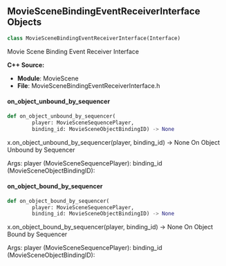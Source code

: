 ## MovieSceneBindingEventReceiverInterface Objects

```python
class MovieSceneBindingEventReceiverInterface(Interface)
```

Movie Scene Binding Event Receiver Interface

**C++ Source:**

- **Module**: MovieScene
- **File**: MovieSceneBindingEventReceiverInterface.h

<a id="unreal.MovieSceneBindingEventReceiverInterface.on_object_unbound_by_sequencer"></a>

#### on_object_unbound_by_sequencer

```python
def on_object_unbound_by_sequencer(
        player: MovieSceneSequencePlayer,
        binding_id: MovieSceneObjectBindingID) -> None
```

x.on_object_unbound_by_sequencer(player, binding_id) -> None
On Object Unbound by Sequencer

Args:
    player (MovieSceneSequencePlayer): 
    binding_id (MovieSceneObjectBindingID):

<a id="unreal.MovieSceneBindingEventReceiverInterface.on_object_bound_by_sequencer"></a>

#### on_object_bound_by_sequencer

```python
def on_object_bound_by_sequencer(
        player: MovieSceneSequencePlayer,
        binding_id: MovieSceneObjectBindingID) -> None
```

x.on_object_bound_by_sequencer(player, binding_id) -> None
On Object Bound by Sequencer

Args:
    player (MovieSceneSequencePlayer): 
    binding_id (MovieSceneObjectBindingID):

<a id="unreal.MovieSceneEasingFunction"></a>